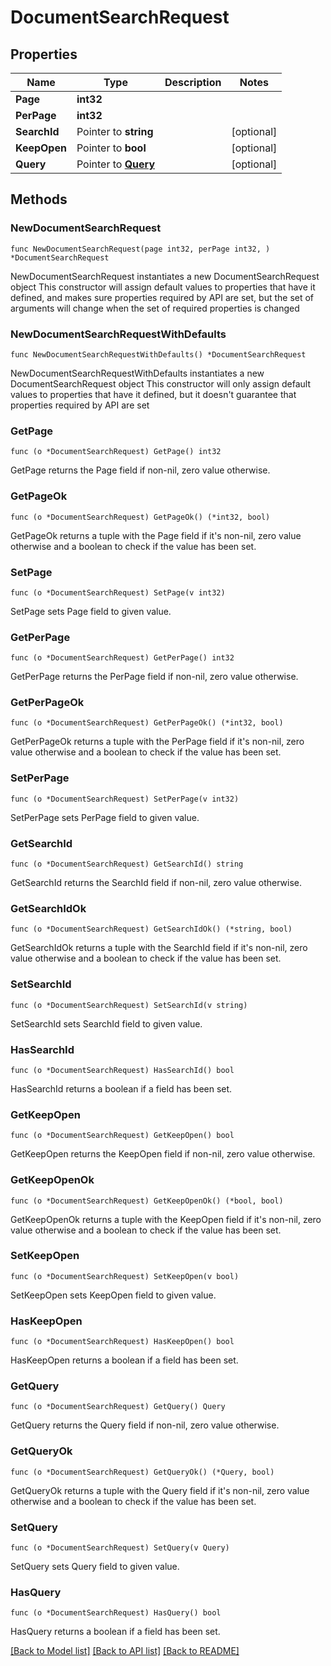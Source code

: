 # DocumentSearchRequest

## Properties

Name | Type | Description | Notes
------------ | ------------- | ------------- | -------------
**Page** | **int32** |  | 
**PerPage** | **int32** |  | 
**SearchId** | Pointer to **string** |  | [optional] 
**KeepOpen** | Pointer to **bool** |  | [optional] 
**Query** | Pointer to [**Query**](Query.md) |  | [optional] 

## Methods

### NewDocumentSearchRequest

`func NewDocumentSearchRequest(page int32, perPage int32, ) *DocumentSearchRequest`

NewDocumentSearchRequest instantiates a new DocumentSearchRequest object
This constructor will assign default values to properties that have it defined,
and makes sure properties required by API are set, but the set of arguments
will change when the set of required properties is changed

### NewDocumentSearchRequestWithDefaults

`func NewDocumentSearchRequestWithDefaults() *DocumentSearchRequest`

NewDocumentSearchRequestWithDefaults instantiates a new DocumentSearchRequest object
This constructor will only assign default values to properties that have it defined,
but it doesn't guarantee that properties required by API are set

### GetPage

`func (o *DocumentSearchRequest) GetPage() int32`

GetPage returns the Page field if non-nil, zero value otherwise.

### GetPageOk

`func (o *DocumentSearchRequest) GetPageOk() (*int32, bool)`

GetPageOk returns a tuple with the Page field if it's non-nil, zero value otherwise
and a boolean to check if the value has been set.

### SetPage

`func (o *DocumentSearchRequest) SetPage(v int32)`

SetPage sets Page field to given value.


### GetPerPage

`func (o *DocumentSearchRequest) GetPerPage() int32`

GetPerPage returns the PerPage field if non-nil, zero value otherwise.

### GetPerPageOk

`func (o *DocumentSearchRequest) GetPerPageOk() (*int32, bool)`

GetPerPageOk returns a tuple with the PerPage field if it's non-nil, zero value otherwise
and a boolean to check if the value has been set.

### SetPerPage

`func (o *DocumentSearchRequest) SetPerPage(v int32)`

SetPerPage sets PerPage field to given value.


### GetSearchId

`func (o *DocumentSearchRequest) GetSearchId() string`

GetSearchId returns the SearchId field if non-nil, zero value otherwise.

### GetSearchIdOk

`func (o *DocumentSearchRequest) GetSearchIdOk() (*string, bool)`

GetSearchIdOk returns a tuple with the SearchId field if it's non-nil, zero value otherwise
and a boolean to check if the value has been set.

### SetSearchId

`func (o *DocumentSearchRequest) SetSearchId(v string)`

SetSearchId sets SearchId field to given value.

### HasSearchId

`func (o *DocumentSearchRequest) HasSearchId() bool`

HasSearchId returns a boolean if a field has been set.

### GetKeepOpen

`func (o *DocumentSearchRequest) GetKeepOpen() bool`

GetKeepOpen returns the KeepOpen field if non-nil, zero value otherwise.

### GetKeepOpenOk

`func (o *DocumentSearchRequest) GetKeepOpenOk() (*bool, bool)`

GetKeepOpenOk returns a tuple with the KeepOpen field if it's non-nil, zero value otherwise
and a boolean to check if the value has been set.

### SetKeepOpen

`func (o *DocumentSearchRequest) SetKeepOpen(v bool)`

SetKeepOpen sets KeepOpen field to given value.

### HasKeepOpen

`func (o *DocumentSearchRequest) HasKeepOpen() bool`

HasKeepOpen returns a boolean if a field has been set.

### GetQuery

`func (o *DocumentSearchRequest) GetQuery() Query`

GetQuery returns the Query field if non-nil, zero value otherwise.

### GetQueryOk

`func (o *DocumentSearchRequest) GetQueryOk() (*Query, bool)`

GetQueryOk returns a tuple with the Query field if it's non-nil, zero value otherwise
and a boolean to check if the value has been set.

### SetQuery

`func (o *DocumentSearchRequest) SetQuery(v Query)`

SetQuery sets Query field to given value.

### HasQuery

`func (o *DocumentSearchRequest) HasQuery() bool`

HasQuery returns a boolean if a field has been set.


[[Back to Model list]](../README.md#documentation-for-models) [[Back to API list]](../README.md#documentation-for-api-endpoints) [[Back to README]](../README.md)


